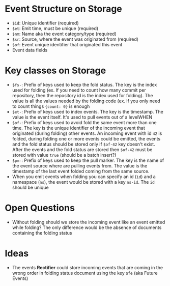 # Event Structure on Storage
* `$id`: Unique identifier (required)
* `$et`: Emit time, must be unique (required)
* `$nm`: Name aka the event category/type (required)
* `$sr`: Source, where the event was originated from (required)
* `$of`: Event unique identifier that originated this event
* Event data fields

# Key classes on Storage
* `$fs-`: Prefix of keys used to keep the fold status. The key is the index used for folding (ex. If you need to count how many commit per repository, then the repository id is the index used for folding). The value is all the values needed by the folding code (ex. If you only need to count things `{count: 0}` is enough
* `$et-`: Prefix of keys used to index events. The key is the timestamp. The value is the event itself. It's used to pull events out of a levelWHEN
* `$of-`: Prefix of keys used to avoid fold the same event more than one time. The key is the unique identifier of the incoming event that originated (during folding) other events. An incoming event with id `42` is folded, during folding one or more events could be emitted, the events and the fold status should be stored only if `$of-42` key doesn't exist. After the events and the fold status are stored then `$of-42` must be stored with value `true` (should be a batch insert?)
* `$pm-`: Prefix of keys used to keep the pull marker. The key is the name of the event source where are pulling events from. The value is the timestamp of the last event folded coming from the same source.
* When you emit events when folding you can specify an id (`id`) and a namespace (`ns`), the event would be stored with a key `ns-id`. The `id` should be unique

# Open Questions
* Without folding should we store the incoming event like an event emitted while folding? The only difference would be the absence of documents containing the folding status

# Ideas
* The events **Rectifier** could store incoming events that are coming in the wrong order in folding status document using the key `$fe` (aka Future Events)
